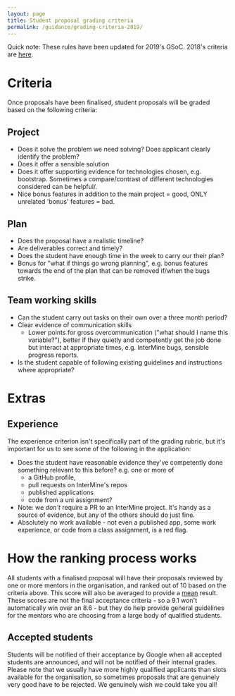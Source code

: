 ```yaml
---
layout: page
title: Student proposal grading criteria
permalink: /guidance/grading-criteria-2019/
---
```


Quick note: These rules have been updated for 2019's GSoC. 2018's criteria are [here](../grading-criteria-2018).

# Criteria

Once proposals have been finalised, student proposals will be graded based on the following criteria:

## Project
- Does it solve the problem we need solving? Does applicant clearly identify the problem?
- Does it offer a sensible solution
- Does it offer supporting evidence for technologies chosen, e.g. bootstrap. Sometimes a compare/contrast of different technologies considered can be helpful/.
- Nice bonus features in addition to the main project = good, ONLY unrelated 'bonus' features = bad.

## Plan
- Does the proposal have a realistic timeline?
- Are deliverables correct and timely?
- Does the student have enough time in the week to carry our their plan?
- Bonus for "what if things go wrong planning", e.g. bonus features towards the end of the plan that can be removed if/when the bugs strike.

## Team working skills
- Can the student carry out tasks on their own over a three month period?
- Clear evidence of communication skills
  - Lower points for gross overcommunication ("what should I name this variable?"), better if they quietly and competently get the job done but interact at appropriate times, e.g. InterMine bugs, sensible progress reports.
- Is the student capable of following existing guidelines and instructions where appropriate?

# Extras

## Experience

The experience criterion isn't specifically part of the grading rubric, but it's important for us to see some of the following in the application:

- Does the student have reasonable evidence they've competently done something relevant to this before? e.g. one or more of
  - a GitHub profile,
  - pull requests on InterMine's repos
  - published applications
  - code from a uni assignment?
- Note: we _don't_ require a PR to an InterMine project. It's handy as a source of evidence, but any of the others should do just fine.
- Absolutely no work available - not even a published app, some work experience, or code from a class assignment, is a red flag.

# How the ranking process works

All students with a finalised proposal will have their proposals reviewed by one or more mentors in the organisation, and ranked out of 10 based on the criteria above. This score will also be averaged to provide a [mean](http://www.bbc.co.uk/schools/gcsebitesize/maths/statistics/measuresofaveragerev2.shtml) result. These scores are not the final acceptance criteria - so a 9.1 won't automatically win over an 8.6 - but they do help provide general guidelines for the mentors who are choosing from a large body of qualified students.

## Accepted students

Students will be notified of their acceptance by Google when all accepted students are announced, and will not be notified of their internal grades. Please note that we usually have more highly qualified applicants than slots available for the organisation, so sometimes proposals that are genuinely very good have to be rejected. We genuinely wish we could take you all!
